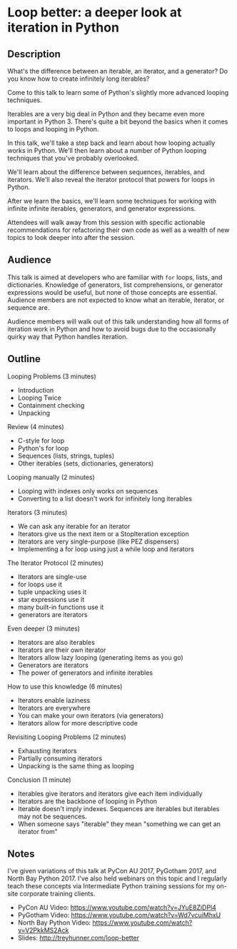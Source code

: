 Loop better: a deeper look at iteration in Python
=================================================


Description
-----------

What's the difference between an iterable, an iterator, and a generator?  Do you know how to create infinitely long iterables?

Come to this talk to learn some of Python's slightly more advanced looping techniques.

Iterables are a very big deal in Python and they became even more important in Python 3.  There's quite a bit beyond the basics when it comes to loops and looping in Python.

In this talk, we'll take a step back and learn about how looping actually works in Python.  We'll then learn about a number of Python looping techniques that you've probably overlooked.

We'll learn about the difference between sequences, iterables, and iterators.  We'll also reveal the iterator protocol that powers for loops in Python.

After we learn the basics, we'll learn some techniques for working with infinite infinite iterables, generators, and generator expressions.

Attendees will walk away from this session with specific actionable recommendations for refactoring their own code as well as a wealth of new topics to look deeper into after the session.


Audience
--------

This talk is aimed at developers who are familiar with `for` loops, lists, and dictionaries.  Knowledge of generators, list comprehensions, or generator expressions would be useful, but none of those concepts are essential.  Audience members are not expected to know what an iterable, iterator, or sequence are.

Audience members will walk out of this talk understanding how all forms of iteration work in Python and how to avoid bugs due to the occasionally quirky way that Python handles iteration.


Outline
-------

Looping Problems (3 minutes)

- Introduction 
- Looping Twice
- Containment checking
- Unpacking

Review (4 minutes)

- C-style for loop
- Python's for loop
- Sequences (lists, strings, tuples)
- Other iterables (sets, dictionaries, generators)

Looping manually (2 minutes)

- Looping with indexes only works on sequences
- Converting to a list doesn't work for infinitely long iterables

Iterators (3 minutes)

- We can ask any iterable for an iterator
- Iterators give us the next item or a StopIteration exception
- Iterators are very single-purpose (like PEZ dispensers)
- Implementing a for loop using just a while loop and iterators

The Iterator Protocol (2 minutes)

- Iterators are single-use
- for loops use it
- tuple unpacking uses it
- star expressions use it
- many built-in functions use it
- generators are iterators

Even deeper (3 minutes)

- Iterators are also iterables
- Iterators are their own iterator
- Iterators allow lazy looping (generating items as you go)
- Generators are iterators
- The power of generators and infinite iterables

How to use this knowledge (6 minutes)

- Iterators enable laziness
- Iterators are everywhere
- You can make your own iterators (via generators)
- Iterators allow for more descriptive code

Revisiting Looping Problems (2 minutes)

- Exhausting iterators
- Partially consuming iterators
- Unpacking is the same thing as looping

Conclusion (1 minute)

- Iterables give iterators and iterators give each item individually
- Iterators are the backbone of looping in Python
- Iterable doesn't imply indexes.  Sequences are iterables but iterables may not be sequences.
- When someone says "iterable" they mean "something we can get an iterator from"


Notes
-----

I've given variations of this talk at PyCon AU 2017, PyGotham 2017, and North Bay Python 2017. I've also held webinars on this topic and I regularly teach these concepts via Intermediate Python training sessions for my on-site corporate training clients.

- PyCon AU Video: https://www.youtube.com/watch?v=JYuE8ZiDPl4
- PyGotham Video: https://www.youtube.com/watch?v=Wd7vcuiMhxU
- North Bay Python Video: https://www.youtube.com/watch?v=V2PkkMS2Ack
- Slides: http://treyhunner.com/loop-better
